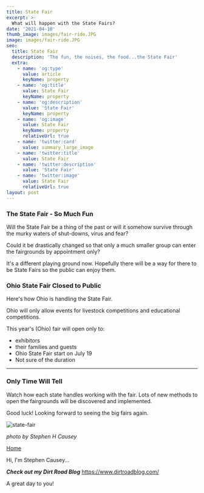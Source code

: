```yaml
---
title: State Fair
excerpt: >-  
  What will happen with the State Fairs?
date: '2021-04-10'
thumb_image: images/fair-ride.JPG
image: images/fair-ride.JPG
seo:
  title: State Fair
  description: 'The fun, the noises, the food...the State Fair'
  extra:
    - name: 'og:type'
      value: article
      keyName: property
    - name: 'og:title'
      value: State Fair
      keyName: property
    - name: 'og:description'
      value: 'State Fair'
      keyName: property
    - name: 'og:image'
      value: State Fair
      keyName: property
      relativeUrl: true
    - name: 'twitter:card'
      value: summary_large_image
    - name: 'twitter:title'
      value: State Fair
    - name: 'twitter:description'
      value: 'State Fair'
    - name: 'twitter:image'
      value: State Fair
      relativeUrl: true
layout: post
---
```


### The State Fair - So Much Fun

Will the State Fair be a thing of the past or will it somehow survive through the murky waters of shut-downs, virus and fear?

Could it be drastically changed so that only a much smaller group can enter the fairgrounds by appointment only?

It's a different playing ground now. Hopefully there will be a way for there to be State Fairs so the public can enjoy them.

### Ohio State Fair Closed to Public

Here's how Ohio is handling the State Fair.

Ohio will only allow events for livestock competitions and educational competitions.

This year's (Ohio) fair will open only to:
* exhibitors
* their families and guests
* Ohio State Fair start on July 19
* Not sure of the duration
---
### Only Time Will Tell

Watch how each state handles working with the fair. Lots of new methods to open the fairgrounds will be discovered and implemented.

Good luck! Looking forward to seeing the big fairs again.


![state-fair](/images/fair-ride.JPG)

<sm>*photo by Stephen H Causey*</sm>

[Home](/)

Hi, I'm Stephen Causey...

***Check out my Dirt Road Blog***
https://www.dirtroadblog.com/

A great day to you!
